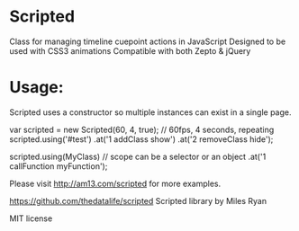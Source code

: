   Scripted
  ========
  
  Class for managing timeline cuepoint actions in JavaScript
  Designed to be used with CSS3 animations
  Compatible with both Zepto & jQuery
  
  Usage:
  ======
  
  Scripted uses a constructor so multiple instances can exist in a single page.
  
  var scripted = new Scripted(60, 4, true); // 60fps, 4 seconds, repeating
  scripted.using('#test')
    .at('1 addClass show')
    .at('2 removeClass hide');
    
  scripted.using(MyClass) // scope can be a selector or an object
    .at('1 callFunction myFunction');

  
  Please visit http://am13.com/scripted for more examples.
  
  https://github.com/thedatalife/scripted
  Scripted library by Miles Ryan
 
  MIT license
